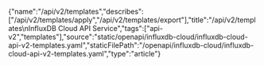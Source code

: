 {"name":"/api/v2/templates","describes":["/api/v2/templates/apply","/api/v2/templates/export"],"title":"/api/v2/templates\nInfluxDB Cloud API Service","tags":["api-v2","templates"],"source":"static/openapi/influxdb-cloud/influxdb-cloud-api-v2-templates.yaml","staticFilePath":"/openapi/influxdb-cloud/influxdb-cloud-api-v2-templates.yaml","type":"article"}
